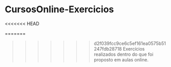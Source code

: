 # CursosOnline-Exercicios
<<<<<<< HEAD

=======
>>>>>>> d2f039fcc9ce6c5ef161ea0575b51247fdb28718
Exercícios  realizados dentro  do que foi proposto em aulas online.
